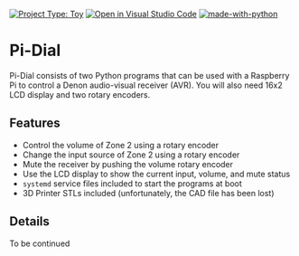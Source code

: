[![Project Type: Toy](https://img.shields.io/badge/project%20type-toy-blue)](https://project-types.github.io/#toy)
[![Open in Visual Studio Code](https://open.vscode.dev/badges/open-in-vscode.svg)](https://open.vscode.dev/prcutler/pi-dial)
[![made-with-python](https://img.shields.io/badge/Made%20with-Python-1f425f.svg)](https://www.python.org/)

# Pi-Dial
Pi-Dial consists of two Python programs that can be used with a Raspberry Pi to control a Denon audio-visual receiver (AVR).  You will also need 16x2 LCD display and two rotary encoders.

## Features
* Control the volume of Zone 2 using a rotary encoder
* Change the input source of Zone 2 using a rotary encoder
* Mute the receiver by pushing the volume rotary encoder
* Use the LCD display to show the current input, volume, and mute status
* `systemd` service files included to start the programs at boot
* 3D Printer STLs included (unfortunately, the CAD file has been lost)

## Details
To be continued

  

